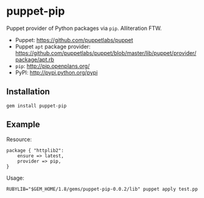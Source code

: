 puppet-pip
==========

Puppet provider of Python packages via `pip`.  Alliteration FTW.

* Puppet: <https://github.com/puppetlabs/puppet>
* Puppet `apt` package provider: <https://github.com/puppetlabs/puppet/blob/master/lib/puppet/provider/package/apt.rb>
* `pip`: <http://pip.openplans.org/>
* PyPI: <http://pypi.python.org/pypi>

Installation
------------

	gem install puppet-pip

Example
-------

Resource:

	package { "httplib2":
		ensure => latest,
		provider => pip,
	}

Usage:

	RUBYLIB="$GEM_HOME/1.8/gems/puppet-pip-0.0.2/lib" puppet apply test.pp
